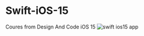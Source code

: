 # Swift-iOS-15
Coures from Design And Code iOS 15
![swift ios15 app](https://seanblake.info/img/portfolio/ios15/swiftios15.gif)
